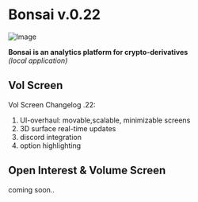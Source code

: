 

# Bonsai v.0.22
![Image](https://github.com/user-attachments/assets/4111e6cc-339b-4ddd-994b-96415c7d30fd)

**Bonsai is an analytics platform for crypto-derivatives <br />**
_(local application)<br />_


## Vol Screen

Vol Screen Changelog .22:<br />
<ol>
  <li>UI-overhaul: movable,scalable, minimizable screens</li>
  <li>3D surface real-time updates</li>
  <li>discord integration</li>
  <li>option highlighting</li>
</ol>





## Open Interest & Volume Screen  <br />
coming soon..






